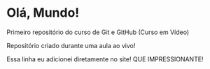 # Olá, Mundo!
 Primeiro repositório do curso de Git e GitHub (Curso em Vídeo)

Repositório criado durante uma aula ao vivo!

Essa linha eu adicionei diretamente no site! QUE IMPRESSIONANTE!
